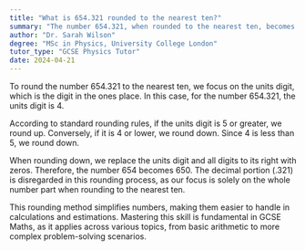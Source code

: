 ```yaml
---
title: "What is 654.321 rounded to the nearest ten?"
summary: "The number 654.321, when rounded to the nearest ten, becomes 650."
author: "Dr. Sarah Wilson"
degree: "MSc in Physics, University College London"
tutor_type: "GCSE Physics Tutor"
date: 2024-04-21
---
```


To round the number $654.321$ to the nearest ten, we focus on the units digit, which is the digit in the ones place. In this case, for the number $654.321$, the units digit is $4$. 

According to standard rounding rules, if the units digit is $5$ or greater, we round up. Conversely, if it is $4$ or lower, we round down. Since $4$ is less than $5$, we round down.

When rounding down, we replace the units digit and all digits to its right with zeros. Therefore, the number $654$ becomes $650$. The decimal portion ($.321$) is disregarded in this rounding process, as our focus is solely on the whole number part when rounding to the nearest ten.

This rounding method simplifies numbers, making them easier to handle in calculations and estimations. Mastering this skill is fundamental in GCSE Maths, as it applies across various topics, from basic arithmetic to more complex problem-solving scenarios.
    